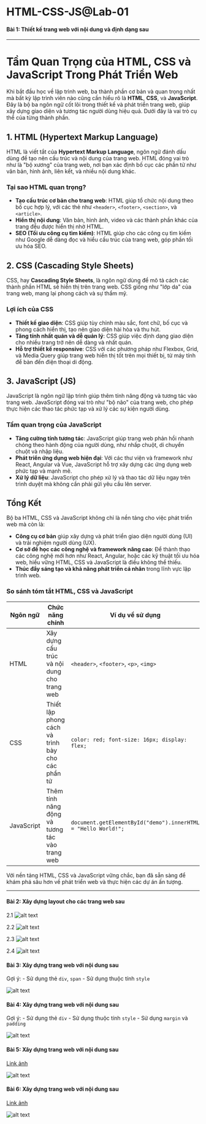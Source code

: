 # HTML-CSS-JS@Lab-01

#### Bài 1: Thiết kế trang web với nội dung và định dạng sau

---

# Tầm Quan Trọng của HTML, CSS và JavaScript Trong Phát Triển Web

Khi bắt đầu học về lập trình web, ba thành phần cơ bản và quan trọng nhất mà bất kỳ lập trình viên nào cũng cần hiểu rõ là **HTML**, **CSS**, và **JavaScript**. Đây là bộ ba ngôn ngữ cốt lõi trong thiết kế và phát triển trang web, giúp xây dựng giao diện và tương tác người dùng hiệu quả. Dưới đây là vai trò cụ thể của từng thành phần.

## 1. HTML (Hypertext Markup Language)

HTML là viết tắt của **Hypertext Markup Language**, ngôn ngữ đánh dấu dùng để tạo nên cấu trúc và nội dung của trang web. HTML đóng vai trò như là "bộ xương" của trang web, nơi bạn xác định bố cục các phần tử như văn bản, hình ảnh, liên kết, và nhiều nội dung khác.

### Tại sao HTML quan trọng?

- **Tạo cấu trúc cơ bản cho trang web**: HTML giúp tổ chức nội dung theo bố cục hợp lý, với các thẻ như `<header>`, `<footer>`, `<section>`, và `<article>`.
- **Hiển thị nội dung**: Văn bản, hình ảnh, video và các thành phần khác của trang đều được hiển thị nhờ HTML.
- **SEO (Tối ưu công cụ tìm kiếm)**: HTML giúp cho các công cụ tìm kiếm như Google dễ dàng đọc và hiểu cấu trúc của trang web, góp phần tối ưu hóa SEO.

## 2. CSS (Cascading Style Sheets)

CSS, hay **Cascading Style Sheets**, là ngôn ngữ dùng để mô tả cách các thành phần HTML sẽ hiển thị trên trang web. CSS giống như "lớp da" của trang web, mang lại phong cách và sự thẩm mỹ.

### Lợi ích của CSS

- **Thiết kế giao diện**: CSS giúp tùy chỉnh màu sắc, font chữ, bố cục và phong cách hiển thị, tạo nên giao diện hài hòa và thu hút.
- **Tăng tính nhất quán và dễ quản lý**: CSS giúp việc định dạng giao diện cho nhiều trang trở nên dễ dàng và nhất quán.
- **Hỗ trợ thiết kế responsive**: CSS với các phương pháp như Flexbox, Grid, và Media Query giúp trang web hiển thị tốt trên mọi thiết bị, từ máy tính để bàn đến điện thoại di động.

## 3. JavaScript (JS)

JavaScript là ngôn ngữ lập trình giúp thêm tính năng động và tương tác vào trang web. JavaScript đóng vai trò như "bộ não" của trang web, cho phép thực hiện các thao tác phức tạp và xử lý các sự kiện người dùng.

### Tầm quan trọng của JavaScript

- **Tăng cường tính tương tác**: JavaScript giúp trang web phản hồi nhanh chóng theo hành động của người dùng, như nhấp chuột, di chuyển chuột và nhập liệu.
- **Phát triển ứng dụng web hiện đại**: Với các thư viện và framework như React, Angular và Vue, JavaScript hỗ trợ xây dựng các ứng dụng web phức tạp và mạnh mẽ.
- **Xử lý dữ liệu**: JavaScript cho phép xử lý và thao tác dữ liệu ngay trên trình duyệt mà không cần phải gửi yêu cầu lên server.

## Tổng Kết

Bộ ba HTML, CSS và JavaScript không chỉ là nền tảng cho việc phát triển web mà còn là:

- **Công cụ cơ bản** giúp xây dựng và phát triển giao diện người dùng (UI) và trải nghiệm người dùng (UX).
- **Cơ sở để học các công nghệ và framework nâng cao**: Để thành thạo các công nghệ mới hơn như React, Angular, hoặc các kỹ thuật tối ưu hóa web, hiểu vững HTML, CSS và JavaScript là điều không thể thiếu.
- **Thúc đẩy sáng tạo và khả năng phát triển cá nhân** trong lĩnh vực lập trình web.

### So sánh tóm tắt HTML, CSS và JavaScript

| Ngôn ngữ    | Chức năng chính                                        | Ví dụ về sử dụng                               |
|-------------|--------------------------------------------------------|-----------------------------------------------|
| HTML        | Xây dựng cấu trúc và nội dung cho trang web            | `<header>`, `<footer>`, `<p>`, `<img>`       |
| CSS         | Thiết lập phong cách và trình bày cho các phần tử      | `color: red; font-size: 16px; display: flex;`|
| JavaScript  | Thêm tính năng động và tương tác vào trang web         | `document.getElementById("demo").innerHTML = "Hello World!";`|

Với nền tảng HTML, CSS và JavaScript vững chắc, bạn đã sẵn sàng để khám phá sâu hơn về phát triển web và thực hiện các dự án ấn tượng.

---

#### Bài 2: Xây dựng layout cho các trang web sau
2.1
![alt text](images/image-7.png)

2.2
![alt text](images/image-4.png)

2.3
![alt text](images/image-5.png)

2.4
![alt text](images/image-6.png)

#### Bài 3: Xây dựng trang web với nội dung sau

Gợi ý:
    - Sử dụng thẻ `div`, `span`
    - Sử dụng thuộc tính `style`

![alt text](images/image.png)

#### Bài 4: Xây dựng trang web với nội dung sau

Gợi ý:
    - Sử dụng thẻ `div`
    - Sử dụng thuộc tính `style`
    - Sử dụng `margin` và `padding`


![alt text](images/image-1.png)

#### Bài 5: Xây dựng trang web với nội dung sau
[Link ảnh](https://drive.google.com/drive/u/0/folders/1PKjbJFNkKGJa0IPhQgPUwgFyndzp9SFk)

![alt text](images/image-2.png)

#### Bài 6: Xây dựng trang web với nội dung sau
[Link ảnh](https://drive.google.com/drive/u/0/folders/1vCdajXqxpAx-3-bGsQIqe7RTEcKI-7yw)

![alt text](images/image-3.png)